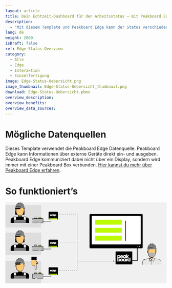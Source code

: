 ```yaml
---
layout: article
title: Dein Echtzeit-Dashboard für den Arbeitsstatus – mit Peakboard Edge alle Arbeitsplätze im Blick.
description: 
  - "Mit diesem Template und Peakboard Edge kann der Status verschiedener Arbeitsplätze in Echtzeit angezeigt werden. Verschiedene Farben sollen dabei Transparenz über die Produktivität der einzelnen Arbeitsplätze schaffen: Grün bedeutet alles ist in Ordnung, blau bedeutet geplante Pause und rot bedeutet, es gibt an diesem Arbeitsplatz ein Problem. Jetzt herunterladen!"
lang: de
weight: 2000
isDraft: false
ref: Edge-Status-Overview
category:
  - Alle
  - Edge
  - Interaktion
  - Einzelfertigung
image: Edge-Status-Uebersicht.png
image_thumbnail: Edge-Status-Uebersicht_thumbnail.png
download: Edge-Status-Uebersicht.pbmx
overview_description:
overview_benefits:
overview_data_sources:
---
```

# Mögliche Datenquellen

Dieses Template verwendet die Peakboard Edge Datenquelle. Peakboard Edge kann Informationen über externe Geräte direkt ein- und ausgeben. Peakboard Edge kommuniziert dabei nicht über ein Display, sondern wird immer mit einer Peakboard Box verbunden. [Hier kannst du mehr über Peakboard Edge erfahren](https://peakboard.com/produkt/peakboard-edge/).


# So funktioniert’s

![image_live](edge-use-case-production.gif)
